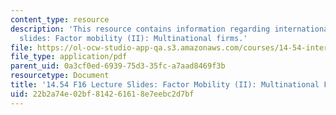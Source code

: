 ```yaml
---
content_type: resource
description: 'This resource contains information regarding international trade lecture
  slides: Factor mobility (II): Multinational firms.'
file: https://ol-ocw-studio-app-qa.s3.amazonaws.com/courses/14-54-international-trade-fall-2016/22b2a74e02bf814261618e7eebc2d7bf_MIT14_54F16_Lecture_24.pdf
file_type: application/pdf
parent_uid: 0a3cf0ed-6939-75d3-35fc-a7aad8469f3b
resourcetype: Document
title: '14.54 F16 Lecture Slides: Factor Mobility (II): Multinational Firms'
uid: 22b2a74e-02bf-8142-6161-8e7eebc2d7bf
---
```

